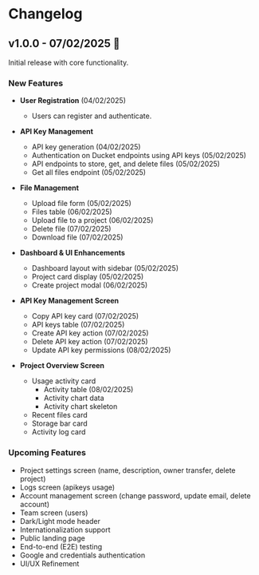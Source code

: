 # Changelog

## v1.0.0 - 07/02/2025 🚀

Initial release with core functionality.

### New Features

- **User Registration** (04/02/2025)

  - Users can register and authenticate.

- **API Key Management**

  - API key generation (04/02/2025)
  - Authentication on Ducket endpoints using API keys (05/02/2025)
  - API endpoints to store, get, and delete files (05/02/2025)
  - Get all files endpoint (05/02/2025)

- **File Management**

  - Upload file form (05/02/2025)
  - Files table (06/02/2025)
  - Upload file to a project (06/02/2025)
  - Delete file (07/02/2025)
  - Download file (07/02/2025)

- **Dashboard & UI Enhancements**

  - Dashboard layout with sidebar (05/02/2025)
  - Project card display (05/02/2025)
  - Create project modal (06/02/2025)

- **API Key Management Screen**

  - Copy API key card (07/02/2025)
  - API keys table (07/02/2025)
  - Create API key action (07/02/2025)
  - Delete API key action (07/02/2025)
  - Update API key permissions (08/02/2025)

- **Project Overview Screen**
  - Usage activity card
    - Activity table (08/02/2025)
    - Activity chart data
    - Activity chart skeleton
  - Recent files card
  - Storage bar card
  - Activity log card

### Upcoming Features

- Project settings screen (name, description, owner transfer, delete project)
- Logs screen (apikeys usage)
- Account management screen (change password, update email, delete account)
- Team screen (users)
- Dark/Light mode header
- Internationalization support
- Public landing page
- End-to-end (E2E) testing
- Google and credentials authentication
- UI/UX Refinement
